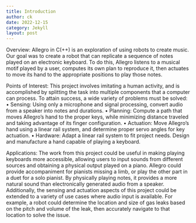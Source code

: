 ```yaml
---
title: Introduction
author: ck
date: 2022-12-15
category: Jekyll
layout: post
---
```


Overview:
Allegro in C(++) is an exploration of using robots to create music. Our goal was to create a robot that can replicate a sequence of notes played on an electronic keyboard. To do this, Allegro listens to a musical motif played by a user, computes its own plan to reproduce it, then actuates to move its hand to the appropriate positions to play those notes.

Points of Interest:
This project involves imitating a human activity, and is accomplished by splitting the task into multiple components that a computer can process. To attain success, a wide variety of problems must be solved:
• Sensing: Using only a microphone and signal processing, convert audio from a speaker into notes and durations.
• Planning: Compute a path that moves Allegro’s hand to the proper keys, while minimizing distance traveled and taking advantage of its finger configuration.
• Actuation: Move Allegro’s hand using a linear rail system, and determine proper servo angles for key actuation.
• Hardware: Adapt a linear rail system to fit project needs. Design and manufacture a hand capable of playing a keyboard.

Applications:
The work from this project could be useful in making playing keyboards more accessible, allowing users to input sounds from different sources and obtaining a physical output played on a piano. Allegro could provide accompaniment for pianists missing a limb, or play the other part in a duet for a solo pianist. By physically playing notes, it provides a more natural sound than electronically generated audio from a speaker. Additionally, the sensing and actuation aspects of this project could be extended to a variety of use cases where audio input is available. For example, a robot could determine the location and size of gas leaks based on the pitch and volume of the leak, then accurately navigate to that location to solve the issue.
